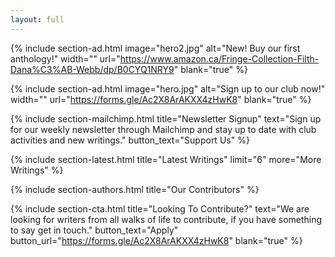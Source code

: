 ```yaml
---
layout: full
---
```


{% include section-ad.html image="hero2.jpg" alt="New! Buy our first anthology!" width="" url="https://www.amazon.ca/Fringe-Collection-Filth-Dana%C3%AB-Webb/dp/B0CYQ1NRY9" blank="true" %}

{% include section-ad.html image="hero.jpg" alt="Sign up to our club now!" width="" url="https://forms.gle/Ac2X8ArAKXX4zHwK8" blank="true" %}

<!-- {% include section-featured.html title="Featured Story" %}

{% include section-spotlight.html title="Spotlight" %} -->

{% include section-mailchimp.html title="Newsletter Signup" text="Sign up for our weekly newsletter through Mailchimp and stay up to date with club activities and new writings." button_text="Support Us" %}

{% include section-latest.html title="Latest Writings" limit="6" more="More Writings" %}

<!-- {% include section-ad.html title="Advertisement" image="placeholder.png" url="#" blank="true" %} -->

{% include section-authors.html title="Our Contributors" %}

<!-- {% include section-instagram.html title="Latest On Instagram" cols="4" count="4" gutter="true" %} -->

{% include section-cta.html title="Looking To Contribute?" text="We are looking for writers from all walks of life to contribute, if you have something to say get in touch." button_text="Apply" button_url="https://forms.gle/Ac2X8ArAKXX4zHwK8" blank="true" %}

<!-- 
{% include section-author.html author="john" title="Hello, I am Jane! Welcome to my blog." %} 
-->
